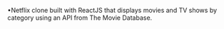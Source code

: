 •Netflix clone built with ReactJS that displays movies and TV shows by category using an API from The Movie Database.
